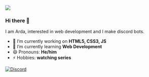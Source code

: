 <div align="left">
  <img src="https://visitor-badge.laobi.icu/badge?page_id=DevOzturk.DevOzturk&left_color=cadetblue&right_color=gray&left_text=Guest"  />
</div>

### Hi there 👋
I am Arda, interested in web development and I make discord bots.

- 🔭 I’m currently working on **HTML5, CSS3, JS**
- 🌱 I’m currently learning **Web Development**
- 😄 Pronouns: **He/him**
- ⚡ Hobbies: **watching series** 

[![Discord](https://lanyard.cnrad.dev/api/920366542531743797)](https://discord.com/users/920366542531743797)
